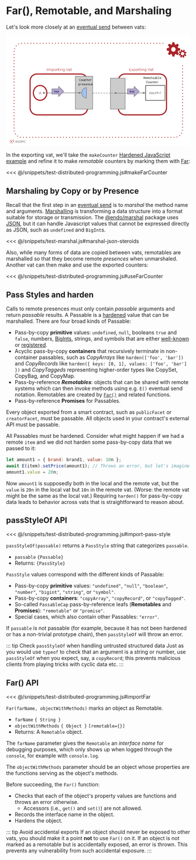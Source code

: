 # Far(), Remotable, and Marshaling

Let's look more closely at an [eventual send](./eventual-send.md) between vats:

![counter remote presence](../assets/remote-presence-fig.svg)

In the exporting vat, we'll take the `makeCounter` [Hardened JavaScript example](./hardened-js.md#example-hardened-javascript-code) and refine it to make _remotable_ counters
by marking them with [Far](#far-api):

<<< @/snippets/test-distributed-programming.js#makeFarCounter

## Marshaling by Copy or by Presence

Recall that the first step in an [eventual send](./eventual-send.md#eventual-send) is
to _marshal_ the method name and arguments. [Marshalling](https://en.wikipedia.org/wiki/Marshalling_%28computer_science%29) is transforming a data structure into a format suitable for storage or transmission.
The [@endo/marshal](https://github.com/endojs/endo/tree/master/packages/marshal#readme) package uses [JSON](https://developer.mozilla.org/en-US/docs/Web/JavaScript/Reference/Global_Objects/JSON), but it can handle
Javascript values that cannot be expressed directly as JSON,
such as `undefined` and `BigInt`s.

<<< @/snippets/test-marshal.js#marshal-json-steroids

Also, while many forms of data are copied between vats,
remotables are marshalled so that they become remote _presences_ when unmarshaled.
Another vat can then make and use the exported counters:

<<< @/snippets/test-distributed-programming.js#useFarCounter

## Pass Styles and harden

Calls to remote presences must only contain _passable_ arguments and return _passable_ results.
A Passable is a [hardened](/glossary/#harden) value that can be marshalled.
There are four broad kinds of Passable:

- Pass-by-copy **primitive** values: `undefined`, `null`, booleans `true` and `false`, numbers,
  [BigInts](https://developer.mozilla.org/en-US/docs/Web/JavaScript/Reference/Global_Objects/BigInt),
  strings, and symbols that are either
  [well-known](https://developer.mozilla.org/en-US/docs/Web/JavaScript/Reference/Global_Objects/Symbol#well-known_symbols) or
  [registered](https://developer.mozilla.org/en-US/docs/Web/JavaScript/Reference/Global_Objects/Symbol#shared_symbols_in_the_global_symbol_registry).
- Acyclic pass-by-copy **containers** that recursively terminate in non-container passables, such as
  _CopyArrays_ like `harden(['foo', 'bar'])` and
  _CopyRecords_ like `harden({ keys: [0, 1], values: ['foo', 'bar'] })` and
  _CopyTaggeds_ representing higher-order types like CopySet, CopyBag, and CopyMap.
- Pass-by-reference **_Remotables_**: objects that can be shared with remote systems which can then
  invoke methods using e.g. `E()` eventual send notation. Remotables are created by [`Far()`](#far-api)
  and related functions.
- Pass-by-reference **Promises** for Passables.

Every object exported from a smart contract, such as `publicFacet` or
`creatorFacet`, must be passable. All objects used in your contract's external API must
be passable.

All Passables must be hardened. Consider what might happen if we had a remote `item` and we did not harden
some pass-by-copy data that we passed to it:

```js
let amount1 = { brand: brand1, value: 10n };
await E(item).setPrice(amount1); // Throws an error, but let's imagine it doesn't.
amount1.value = 20n;
```

Now `amount1` is supposedly both in the local and the remote vat, but the `value`
is `20n` in the local vat but `10n` in the remote vat. (Worse: the remote vat
might be the same as the local vat.) Requiring `harden()` for pass-by-copy
data leads to behavior across vats that is straightforward to reason about.

## passStyleOf API

<<< @/snippets/test-distributed-programming.js#import-pass-style

`passStyleOf(passable)` returns a `PassStyle` string that categorizes `passable`.

- `passable` `{Passable}`
- Returns: `{PassStyle}`

`PassStyle` values correspond with the different kinds of Passable:
- Pass-by-copy **primitive** values: `"undefined"`, `"null"`, `"boolean"`, `"number"`, `"bigint"`, `"string"`, or `"symbol"`.
- Pass-by-copy **containers**: `"copyArray"`, `"copyRecord"`, or `"copyTagged"`.
- So-called `PassableCap` pass-by-reference leafs (**Remotables** and **Promises**): `"remotable"` or `"promise"`.
- Special cases, which also contain other Passables: `"error"`.

If `passable` is not passable (for example, because it has not been hardened or has
a non-trivial prototype chain), then `passStyleOf` will throw an error.

::: tip Check `passStyleOf` when handling untrusted structured data
Just as you would use `typeof` to check that an argument is
a string or number, use `passStyleOf` when you expect, say, a `copyRecord`;
this prevents malicious clients from playing tricks with cyclic data etc.
:::

## Far() API

<<< @/snippets/test-distributed-programming.js#importFar

`Far(farName, objectWithMethods)` marks an object as Remotable.

- `farName` `{ String }`
- `objectWithMethods` `{ Object }` `[remotable={}]`
- Returns: A `Remotable` object.

The `farName` parameter gives the `Remotable` an _interface name_ for debugging purposes, which only shows
up when logged through the `console`, for example with `console.log`.

The `objectWithMethods` parameter should be an object whose properties are the functions serving
as the object's methods.

Before succeeding, the `Far()` function:

- Checks that each of the object's property values are functions and throws an error otherwise.
  - Accessors (i.e., `get()` and `set()`) are not allowed.
- Records the interface name in the object.
- Hardens the object.

::: tip Avoid accidental exports
If an object should never be exposed to other vats, you should make it
a point **not** to use `Far()` on it. If an object is not marked as a remotable but is accidentally
exposed, an error is thrown. This prevents any vulnerability from such accidental exposure.
:::
